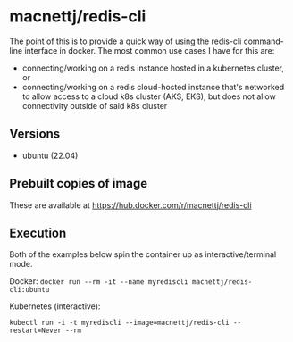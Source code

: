 # macnettj/redis-cli

The point of this is to provide a quick way of using the redis-cli command-line interface in docker.  The most common use cases I have for this are:
- connecting/working on a redis instance hosted in a kubernetes cluster, or 
- connecting/working on a redis cloud-hosted instance that's networked to allow access to a cloud k8s cluster (AKS, EKS), but does not allow connectivity outside of said k8s cluster

## Versions
- ubuntu (22.04)

## Prebuilt copies of image
These are available at https://hub.docker.com/r/macnettj/redis-cli

## Execution
Both of the examples below spin the container up as interactive/terminal mode.

Docker:
`docker run --rm -it --name myrediscli macnettj/redis-cli:ubuntu`

Kubernetes (interactive):

`kubectl run -i -t myrediscli --image=macnettj/redis-cli --restart=Never --rm`